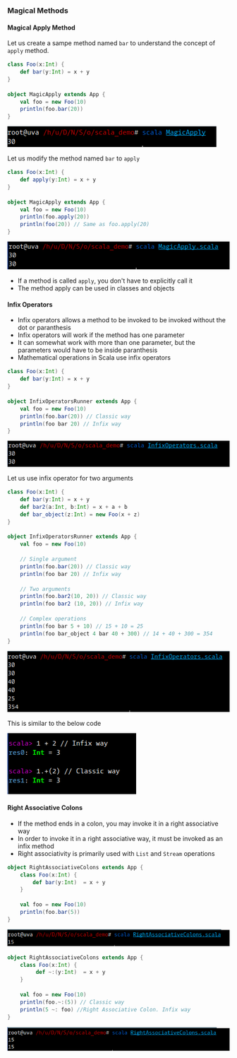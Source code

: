 ### Magical Methods

#### Magical Apply Method

Let us create a sampe method named `bar` to understand the concept of `apply` method.

```scala
class Foo(x:Int) {
    def bar(y:Int) = x + y
}

object MagicApply extends App {
    val foo = new Foo(10)
    println(foo.bar(20))
}
```

![](/assets/Magic_Apply_bar.png)

Let us modify the method named `bar` to `apply`

```scala
class Foo(x:Int) {
    def apply(y:Int) = x + y
}

object MagicApply extends App {
    val foo = new Foo(10)
    println(foo.apply(20))
    println(foo(20)) // Same as foo.apply(20)
}
```

![](/assets/MagicApply_apply.png)

* If a method is called `apply`, you don't have to explicitly call it
* The method apply can be used in classes and objects

#### Infix Operators

* Infix operators allows a method to be invoked to be invoked without the dot or paranthesis
* Infix operators will work if the method has one parameter
* It can somewhat work with more than one parameter, but the parameters would have to be inside paranthesis
* Mathematical operations in Scala use infix operators

```scala
class Foo(x:Int) {
    def bar(y:Int) = x + y
}

object InfixOperatorsRunner extends App {
    val foo = new Foo(10)
    println(foo.bar(20)) // Classic way
    println(foo bar 20) // Infix way
}
```

![](/assets/Infix_Operators_1.png)

Let us use infix operator for two arguments

```scala
class Foo(x:Int) {
    def bar(y:Int) = x + y
    def bar2(a:Int, b:Int) = x + a + b
    def bar_object(z:Int) = new Foo(x + z)
}

object InfixOperatorsRunner extends App {
    val foo = new Foo(10)

    // Single argument
    println(foo.bar(20)) // Classic way
    println(foo bar 20) // Infix way

    // Two arguments
    println(foo.bar2(10, 20)) // Classic way
    println(foo bar2 (10, 20)) // Infix way

    // Complex operations
    println(foo bar 5 + 10) // 15 + 10 = 25
    println(foo bar_object 4 bar 40 + 300) // 14 + 40 + 300 = 354
}
```

![](/assets/Infix_Operators_2.png)

This is similar to the below code

![](/assets/Infix_Operators_3.png)

#### Right Associative Colons

* If the method ends in a colon, you may invoke it in a right associative way
* In order to invoke it in a right associative way, it must be invoked as an infix method
* Right associativity is primarily used with `List` and `Stream` operations

```scala
object RightAssociativeColons extends App {
	class Foo(x:Int) {
		def bar(y:Int)	= x + y
	}

	val foo = new Foo(10)
	println(foo.bar(5))
}
```

![](/assets/Right_Associative_Colons_1.png)

```scala
object RightAssociativeColons extends App {
	class Foo(x:Int) {
	     def ~:(y:Int)	= x + y
	}

	val foo = new Foo(10)
	println(foo.~:(5)) // Classic way
	println(5 ~: foo) //Right Associative Colon. Infix way
}
```

![](/assets/Right_Associative_Colons_2.png)



